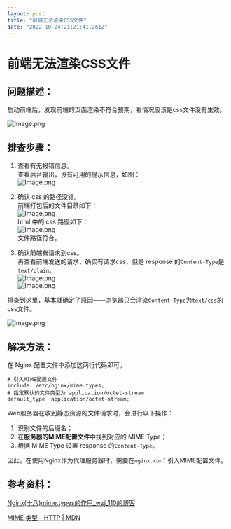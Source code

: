 ```yaml
---
layout: post
title: "前端无法渲染CSS文件"
date: "2022-10-24T21:21:41.261Z"
---
```

前端无法渲染CSS文件
===========

问题描述：
-----

启动前端后，发现前端的页面渲染不符合预期，看情况应该是css文件没有生效。

![Image.png](https://res.craft.do/user/full/a1388a82-3d1e-59f9-6dfb-26cfc7539142/doc/D20D9EB9-BFBA-4F1B-9F1A-85592E98CA6D/B173D5D1-619D-467A-AED8-D44537E20EB0_2/MKBCmyPkbTpQWd881ecruY8rm6Mh0oZxvjXcxxu1QPsz/Image.png)

排查步骤：
-----

1.  查看有无报错信息。  
    查看后台输出，没有可用的提示信息，如图：  
    ![Image.png](https://res.craft.do/user/full/a1388a82-3d1e-59f9-6dfb-26cfc7539142/doc/D20D9EB9-BFBA-4F1B-9F1A-85592E98CA6D/7B342B2D-A8C4-4331-935A-B4CCB7DF2B93_2/fmdu1aGTUvmlZmQQb1dwcolxTQMHXlRTRt7quKGENU8z/Image.png)
    
2.  确认 css 的路径没错。  
    前端打包后的文件目录如下：  
    ![Image.png](https://res.craft.do/user/full/a1388a82-3d1e-59f9-6dfb-26cfc7539142/doc/D20D9EB9-BFBA-4F1B-9F1A-85592E98CA6D/4E7D0B98-DD11-4C89-9BBF-8E5728EF317E_2/kP9CsbVzckbQzgLeO5bxycEmQ0rdxx2N71s9unJkF00z/Image.png)  
    html 中的 css 路径如下：  
    ![Image.png](https://res.craft.do/user/full/a1388a82-3d1e-59f9-6dfb-26cfc7539142/doc/D20D9EB9-BFBA-4F1B-9F1A-85592E98CA6D/46186F7C-08B6-4FFF-B9D4-E27978A04814_2/6rrltlpCy6RzBdAROxJfUlQKVOF7i60cz9hHpwMivXoz/Image.png)  
    文件路径符合。
    
3.  确认前端有请求到css。  
    再查看前端发送的请求，确实有请求css，但是 response 的`Content-Type`是`text/plain`。  
    ![Image.png](https://res.craft.do/user/full/a1388a82-3d1e-59f9-6dfb-26cfc7539142/doc/D20D9EB9-BFBA-4F1B-9F1A-85592E98CA6D/DDA724A5-316A-49F2-9514-475EAAE5279A_2/465bpEXffM1C2gLFUgq3QE7poBxXOTX4JxCa3yZ52U8z/Image.png)  
    ![Image.png](https://res.craft.do/user/full/a1388a82-3d1e-59f9-6dfb-26cfc7539142/doc/D20D9EB9-BFBA-4F1B-9F1A-85592E98CA6D/90BF72D7-5C99-4847-9B5B-DADDB0EE8D4E_2/m7ckxMNgUdtk1aoswy0aVk1WMmDdAvhif4Y3Z3uzMk0z/Image.png)
    

排查到这里，基本就确定了原因——浏览器只会渲染`Content-Type`为`text/css`的css文件。

![Image.png](https://res.craft.do/user/full/a1388a82-3d1e-59f9-6dfb-26cfc7539142/doc/D20D9EB9-BFBA-4F1B-9F1A-85592E98CA6D/95237C69-18BF-425B-AF7F-47211B7F204E_2/EfHy6iWFA6skRqZVub3I6POVS8tlbCgYGShXa3Ewnu0z/Image.png)

解决方法：
-----

在 Nginx 配置文件中添加这两行代码即可。

    # 引入MIME配置文件
    include  /etc/nginx/mime.types;
    # 指定默认的文件类型为 application/octet-stream
    default_type  application/octet-stream;
    

Web服务器在收到静态资源的文件请求时，会进行以下操作：

1.  识别文件的后缀名；
2.  在**服务器的MIME配置文件**中找到对应的 MIME Type；
3.  根据 MIME Type 设置 response 的`Content-Type`。

因此，在使用Nginx作为代理服务器时，需要在`nginx.conf` 引入MIME配置文件。

参考资料：
-----

[Nginx(十八)mime.types的作用\_wzj\_110的博客](https://blog.csdn.net/wzj_110/article/details/112850811)

[MIME 类型 - HTTP | MDN](https://developer.mozilla.org/zh-CN/docs/Web/HTTP/Basics_of_HTTP/MIME_types)
